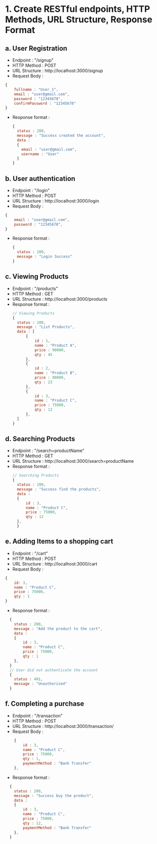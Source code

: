 # 1. Create RESTful endpoints, HTTP Methods, URL Structure, Response Format

## a. User Registration

- Endpoint : "/signup"
- HTTP Method : POST
- URL Structure : http://localhost:3000/signup
- Request Body :

```javascript
{
    fullname : "User_1",
    email : "user@gmail.com",
    password : "12345678",
    confirmPassword : "12345678"
}
```

- Response format :
  ```javascript
  {
    status : 200,
    message : "Success created the account",
    data :
    {
      email : "user@gmail.com",
      username : "User"
    }
  }
  ```

## b. User authentication

- Endpoint : "/login"
- HTTP Method : POST
- URL Structure : http://localhost:3000/login
- Request Body :

```javascript
{
    email : "user@gmail.com",
    password : "12345678",
}
```

- Response format :
  ```javascript
  {
    status : 200,
    message : "Login Success"
  }
  ```

## c. Viewing Products

- Endpoint : "/products"
- HTTP Method : GET
- URL Structure : http://localhost:3000/products
- Response format :
  ```javascript
  // Viewing Products
  {
    status : 200,
    message : "List Products",
    data : [
        {
            id : 1,
            name : "Product A",
            price : 90000,
            qty : 45
        },
        {
            id : 2,
            name : "Product B",
            price : 80000,
            qty : 23
        },
        {
            id : 3,
            name : "Product C",
            price : 75000,
            qty : 12
        },
    ]
  }
  ```

## d. Searching Products

- Endpoint : "/search=productName"
- HTTP Method : GET
- URL Structure : http://localhost:3000/search=productName
- Response format :
  ```javascript
  // Searching Products
  {
    status : 200,
    message : "Success find the products",
    data :
    {
        id : 3,
        name : "Product C",
        price : 75000,
        qty : 12
    },
    }
  ```

## e. Adding Items to a shopping cart

- Endpoint : "/cart"
- HTTP Method : POST
- URL Structure : http://localhost:3000/cart
- Request Body :

```javascript
{
    id: 3,
    name : "Product C",
    price : 75000,
    qty : 1
}
```

- Response format :

```javascript
  {
    status : 200,
    message : "Add the product to the cart",
    data :
    {
        id : 3,
        name : "Product C",
        price : 75000,
        qty : 1
    },
  }
  // User did not authenticate the account
  {
    status : 401,
    message : "Unauthorized"
  }
```

## f. Completing a purchase

- Endpoint : "/transaction"
- HTTP Method : POST
- URL Structure : http://localhost:3000/transaction/
- Request Body :

```javascript
    {
        id : 3,
        name : "Product C",
        price : 75000,
        qty : 1,
        paymentMethod : "Bank Transfer"
    },
```

- Response format :

```javascript
  {
    status : 200,
    message : "Success buy the product",
    data :
    {
        id : 3,
        name : "Product C",
        price : 75000,
        qty : 12,
        paymentMethod : "Bank Transfer"
    },
  }
```
